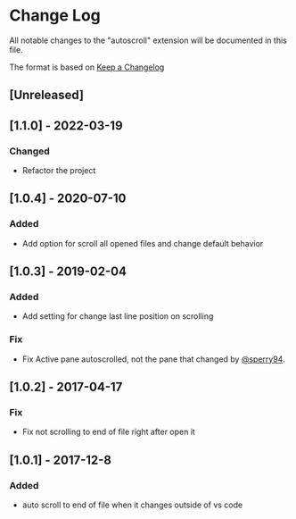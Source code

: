 # Change Log

All notable changes to the "autoscroll" extension will be documented in this file.

The format is based on [Keep a Changelog](http://keepachangelog.com/en/1.0.0/)

## [Unreleased]

## [1.1.0] - 2022-03-19
### Changed 
- Refactor the project

## [1.0.4] - 2020-07-10
### Added
- Add option for scroll all opened files and change default behavior

## [1.0.3] - 2019-02-04
### Added
- Add setting for change last line position on scrolling

### Fix
- Fix Active pane autoscrolled, not the pane that changed by [@sperry94](https://github.com/sperry94).

## [1.0.2] - 2017-04-17
### Fix
- Fix not scrolling to end of file right after open it

## [1.0.1] - 2017-12-8
### Added
- auto scroll to end of file when it changes outside of vs code
